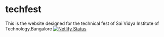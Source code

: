 # techfest
This is the website designed for the technical fest of Sai Vidya Institute of Technology,Bangalore
[![Netlify Status](https://api.netlify.com/api/v1/badges/a96b8eb7-bec4-463d-8682-68cef0223726/deploy-status)](https://app.netlify.com/sites/pedantic-einstein-3e6747/deploys)
